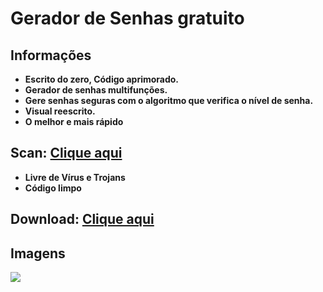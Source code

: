 # Gerador de Senhas gratuito

## Informações
- **Escrito do zero, Código aprimorado.**
- **Gerador de senhas multifunções.**
- **Gere senhas seguras com o algoritmo que verifica o nível de senha.**
- **Visual reescrito.**
- **O melhor e mais rápido**

## Scan: [Clique aqui](https://www.virustotal.com/#/file/c59985d282fbb9a62c34ff4a65e70a19a5293bca0b81ee4a5446d7503452ecf7/detection)
- **Livre de Vírus e Trojans**
- **Código limpo**

## Download: [Clique aqui](https://drive.google.com/uc?authuser=0&id=1bpKwEVd3P_BtGvMgk_GNIlIFv2fuoa4D&export=download)

## Imagens
<img align="center" src="https://i.imgur.com/3Fz1x2r.png"/>